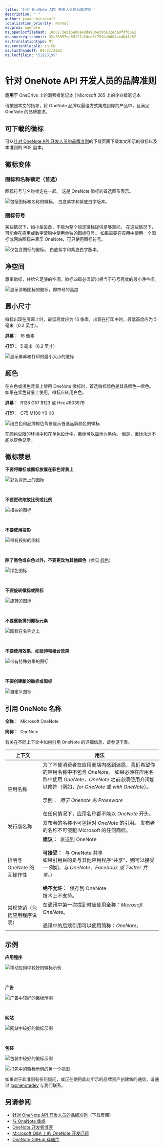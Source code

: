```yaml
---
title: '针对 OneNote API 开发人员的品牌准则 '
description: " "
author: jewan-microsoft
localization_priority: Normal
ms.prod: onenote
ms.openlocfilehash: 1000172e015ad8a48da906e38be32eca0fdf6662
ms.sourcegitcommit: 32c83957ee69f21a10cd5f759adb884ce4b41c52
ms.translationtype: MT
ms.contentlocale: zh-CN
ms.lasthandoff: 04/21/2021
ms.locfileid: "51920199"
---
```

# <a name="branding-guidelines-for-onenote-api-developers"></a>针对 OneNote API 开发人员的品牌准则 
 
**适用于** OneDrive 上的消费者笔记本 | Microsoft 365 上的企业级笔记本

请按照本文的指导，将 OneNote 品牌以最佳方式集成到你的产品中，且满足 OneNote 的品牌要求。

<a name="download-logos"></a>

## <a name="downloadable-logos"></a>可下载的徽标

可从[针对 OneNote API 开发人员的品牌准则](https://www.microsoft.com/download/details.aspx?id=42977)的下载页面下载本文所示的徽标以及本准则的 PDF 副本。

<a name="variations"></a>

## <a name="logo-variations"></a>徽标变体

### <a name="icon-and-name-lockup-preferred"></a>图标和名称锁定（首选） 

图标符号与名称锁定在一起。 这是 OneNote 徽标的首选图形表示。

![包括图标和名称的徽标。 白底紫字和紫底白字版本。](images/onenotelogobgs.png)

### <a name="icon-symbol"></a>图标符号 

某些情况下，如小型设备，不能为整个锁定徽标提供足够空间。 在这些情况下，可能会在应用或数字营销中使用单独的图标符号。 如果需要在应用中使用一个图标或网站图标来表示 OneNote，可只使用图标符号。

![仅包含图标的徽标。  白底紫字和紫底白字版本。](images/onenotelogoicon.png)

<a name="spacing"></a>

## <a name="clear-space"></a>净空间 

尊重徽标，并给它足够的空间。徽标四周必须留出相当于符号高度的最小净空间。

![显示清晰图标的徽标，即符号的高度](images/onenotelogoclearspace.png)


<a name="size"></a>

## <a name="minimum-size"></a>最小尺寸 

徽标出现在屏幕上时，最低高度应为 16 像素，出现在打印中时，最低高度应为 5 毫米（0.2 英寸）。

**屏幕：**&nbsp;&nbsp;16 像素
 
**打印：**&nbsp;&nbsp;5 毫米（0.2 英寸） 

![显示屏幕和打印的最小大小的徽标](images/onenotelogominsize.png)


<a name="color"></a>

## <a name="color"></a>颜色

在白色或浅色背景上使用 OneNote 徽标时，首选徽标颜色是其品牌色&mdash;紫色。 如果在紫色背景上使用，徽标应转用白色。

**屏幕：**&nbsp;&nbsp;R128 G57 B123 或 Hex #80397B

**打印：**&nbsp;&nbsp;C75 M100 Y0 K0 

  ![用白色和品牌颜色背景显示首选品牌颜色的徽标](images/onenotelogobgs.png)
 
在颜色受限的环境中和在单色设计中，徽标可以显示为黑色。 但是，徽标永远不能以灰色显示。
<!--or white?-->

<a name="do-nots"></a>

## <a name="logo-donts"></a>徽标禁忌

**不要将徽标或图标放置在彩色背景上** 

![彩色背景上的图标](images/onenotelogodonts1.png)

<br/>

**不要更改缩放比例或比例**

![扭曲的图标](images/onenotelogodonts2.png)

<br/>

**不要使用投影**

![带有投影的图标](images/onenotelogodonts3.png)

<br/>

**除了黑色或白色以外，不要更改为其他颜色**（参见 [颜色](#color)）

![绿色图标](images/onenotelogodonts4.png) 

<br/>

**不要旋转徽标或图标**   

![旋转的图标](images/onenotelogodonts5.png)

<br/>

**不要重新排列徽标元素** 

![图标在名称之上](images/onenotelogodonts6.png)

<br/>

**不要使用效果，如延伸和棱台效果**  

![带有特殊效果的图标](images/onenotelogodonts7.png)

<br/>

**不要创建新的徽标或图标**

![自定义图标](images/onenotelogodonts8.png)

 
<a name="name"></a>

## <a name="referencing-the-onenote-name"></a>引用 OneNote 名称

**全称：**&nbsp;&nbsp;Microsoft OneNote 

**简称：**&nbsp;&nbsp;OneNote
 
有关在不同上下文中如何引用 OneNote 的详细信息，请参见下表。

| 上下文 | 用法 |
|------|------|
| 应用名称 | 为了不使消费者在应用商店内感到迷惑，我们希望你的应用名称中不包含 *OneNote*。 如果必须在应用名称中使用 *OneNote*，*OneNote* 之前必须使用介词加以修饰（例如，*for OneNote* 或 *with OneNote*）。<br/><br/>示例：&nbsp;&nbsp;*用于 Onenote 的 Proseware*<br/><br/>在任何情况下，应用名称都不能以 *OneNote* 开头。
| 发行商名称 | 发布者的名称不可包括对 *OneNote* 的引用。 发布者的名称不可侵犯 Microsoft 的任何商标。 |
| 指明与 OneNote 的互操作性 | **建议：**&nbsp;&nbsp;发送到 OneNote<br/><br/>**可接受：**&nbsp;&nbsp;与 OneNote 共享<br/>如果引用目的是与其他应用程序“共享”，则可以接受 — 例如，*与 OneNote、Facebook 或 Twitter 共享。*）<br/><br/>**绝不允许：**&nbsp;&nbsp;保存到 OneNote<br/>技术上不支持。 |
| 常规营销（包括应用程序说明） | 在通讯中第一次提到时应使用全称：*Microsoft OneNote*。<br /><br />通讯中的后续引用可以使用简称：*OneNote*。
 
<a name="examples"></a>

## <a name="examples"></a>示例

**应用程序**

![移动应用中较好的徽标示例](images/onenoteusageapps.png)

<br/>

**广告**

![广告中较好的徽标示例](images/onenoteusageadvertising.jpg)

<br/>

**网站**

![网站中较好的徽标示例](images/onenoteusagewebsite.png)

<br/>

**包装**

![包装中较好的徽标示例](images/onenoteusagepackaging1.png)

![打包中的徽标示例的另一个视图](images/onenoteusagepackaging2.png)


如果对于此准则有任何疑问，或正在使用此处所示的品牌资产创建新的通信，请通过 [@onenotedev](https://twitter.com/onenotedev) 与我们联系。

## <a name="see-also"></a>另请参阅

- [针对 OneNote API 开发人员的品牌准则](https://www.microsoft.com/download/details.aspx?id=42977)（下载页面）
- [与 OneNote 集成](integrate-with-onenote.md)
- [OneNote 开发者博客](https://go.microsoft.com/fwlink/?LinkID=390183)
- [Microsoft Q&A 上的 OneNote 开发问题](/answers/topics/microsoft-graph-notes.html)
- [OneNote GitHub 存储库](https://go.microsoft.com/fwlink/?LinkID=390178)